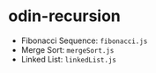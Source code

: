 # odin-recursion

- Fibonacci Sequence: `fibonacci.js`
- Merge Sort: `mergeSort.js`
- Linked List: `linkedList.js`
